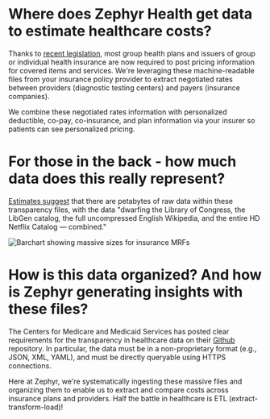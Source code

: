 # Where does Zephyr Health get data to estimate healthcare costs?

Thanks to [recent legislation](https://www.cms.gov/priorities/key-initiatives/healthplan-price-transparency), most group health plans and issuers of group or individual health insurance are now required to post pricing information for covered items and services. We're leveraging these machine-readable files from your insurance policy provider to extract negotiated rates between providers (diagnostic testing centers) and payers (insurance companies).

We combine these negotiated rates information with personalized deductible, co-pay, co-insurance, and plan information via your insurer so patients can see personalized pricing.

# For those in the back - how much data does this really represent?

[Estimates suggest](https://www.dolthub.com/blog/2022-09-02-a-trillion-prices/) that there are petabytes of raw data within these transparency files, with the data "dwarfing the Library of Congress, the LibGen catalog, the full uncompressed English Wikipedia, and the entire HD Netflix Catalog — combined."

![Barchart showing massive sizes for insurance MRFs](https://www.dolthub.com/blog/static/d61faaf13a3499676a6ce8a3dd01e5ea/912fc/sl-insurance.png "Now that's a lot of data")

# How is this data organized? And how is Zephyr generating insights with these files?

The Centers for Medicare and Medicaid Services has posted clear requirements for the transparency in healthcare data on their [Github](https://github.com/CMSgov/price-transparency-guide) repository. In particular, the data must be in a non-proprietary format (e.g., JSON, XML, YAML), and must be directly queryable using HTTPS connections.

Here at Zephyr, we're systematically ingesting these massive files and organizing them to enable us to extract and compare costs across insurance plans and providers. Half the battle in healthcare is ETL (extract-transform-load)!
